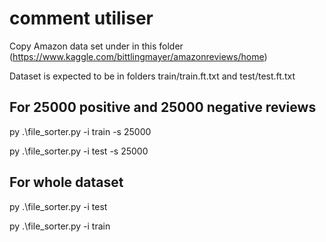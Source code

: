 # comment utiliser #
Copy Amazon data set under in this folder (https://www.kaggle.com/bittlingmayer/amazonreviews/home)

Dataset is expected to be in folders train/train.ft.txt and test/test.ft.txt

## For 25000 positive and 25000 negative reviews ##
py .\file_sorter.py -i train -s 25000 

py .\file_sorter.py -i test -s 25000


## For whole dataset ##
py .\file_sorter.py -i test

py .\file_sorter.py -i train

